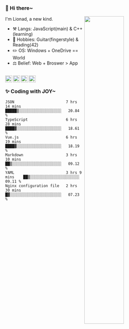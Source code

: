 ### 👋 Hi there~

[<img align="right" width="50%" src="https://github-readme-stats.vercel.app/api?username=Lionad-Morotar&show_icons=true">](https://metrics.lecoq.io/Lionad-Morotar?template=classic)

I'm Lionad, a new kind.

- ⚒️ Langs: JavaScript(main) & C++(learning)
- 🎨 Hobbies: Guitar(fingerstyle) & Reading(42)
- ✏️ OS: Windows + OneDrive == World
- ⚖️ Belief: Web + Broswer > App

<br />

<a href="https://www.lionad.art">
  <img align="left" alt="lionad-art" width="22px" src="https://cdn.jsdelivr.net/npm/simple-icons@3.1.0/icons/wordpress.svg" />
</a>
<a href="#1806234223">
  <img align="left" alt="1806234223" width="22px" src="https://cdn.jsdelivr.net/npm/simple-icons@3.1.0/icons/tencentqq.svg" />
</a>
<a href="https://www.zhihu.com/people/Lionad">
  <img align="left" alt="132yse" width="22px" src="https://cdn.jsdelivr.net/npm/simple-icons@3.1.0/icons/zhihu.svg" />
</a>
<a href="https://github.com/Lionad-Morotar">
  <img align="left" alt="yisar" width="22px" src="https://cdn.jsdelivr.net/npm/simple-icons@3.1.0/icons/github.svg" />
</a>

<br />

### ✨ Coding with JOY~

<!--START_SECTION:waka-->

```text
JSON                       7 hrs 14 mins   █████▒░░░░░░░░░░░░░░░░░░░   20.84 %
TypeScript                 6 hrs 28 mins   ████▓░░░░░░░░░░░░░░░░░░░░   18.61 %
Vue.js                     6 hrs 19 mins   ████▓░░░░░░░░░░░░░░░░░░░░   18.19 %
Markdown                   3 hrs 10 mins   ██▒░░░░░░░░░░░░░░░░░░░░░░   09.12 %
YAML                       3 hrs 9 mins    ██▒░░░░░░░░░░░░░░░░░░░░░░   09.11 %
Nginx configuration file   2 hrs 30 mins   █▓░░░░░░░░░░░░░░░░░░░░░░░   07.23 %
```

<!--END_SECTION:waka-->
